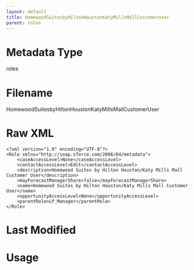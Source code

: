 ```yaml
---
layout: default
title: HomewoodSuitesbyHiltonHoustonKatyMillsMallCustomerUser
parent: roles
---
```

# Metadata Type
roles


# Filename 
HomewoodSuitesbyHiltonHoustonKatyMillsMallCustomerUser


# Raw XML
```
<?xml version="1.0" encoding="UTF-8"?>
<Role xmlns="http://soap.sforce.com/2006/04/metadata">
    <caseAccessLevel>None</caseAccessLevel>
    <contactAccessLevel>Edit</contactAccessLevel>
    <description>Homewood Suites by Hilton Houston/Katy Mills Mall Customer User</description>
    <mayForecastManagerShare>false</mayForecastManagerShare>
    <name>Homewood Suites by Hilton Houston/Katy Mills Mall Customer User</name>
    <opportunityAccessLevel>None</opportunityAccessLevel>
    <parentRole>LP_Manager</parentRole>
</Role>
```


# Last Modified


# Usage
